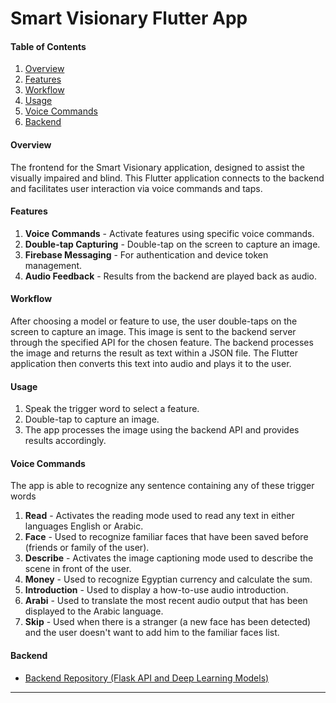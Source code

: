 # Smart Visionary Flutter App

#### Table of Contents
1. [Overview](#overview)
2. [Features](#features)
3. [Workflow](#workflow)
4. [Usage](#usage)
5. [Voice Commands](#voice-commands)
6. [Backend](#backend)

#### Overview
The frontend for the Smart Visionary application, designed to assist the visually impaired and blind. This Flutter application connects to the backend and facilitates user interaction via voice commands and taps.

#### Features
1. **Voice Commands** - Activate features using specific voice commands.
2. **Double-tap Capturing** - Double-tap on the screen to capture an image.
3. **Firebase Messaging** - For authentication and device token management.
4. **Audio Feedback** - Results from the backend are played back as audio.

#### Workflow
After choosing a model or feature to use, the user double-taps on the screen to capture an image. This image is sent to the backend server through the specified API for the chosen feature. The backend processes the image and returns the result as text within a JSON file. The Flutter application then converts this text into audio and plays it to the user.

#### Usage
1. Speak the trigger word to select a feature.
2. Double-tap to capture an image.
3. The app processes the image using the backend API and provides results accordingly.

#### Voice Commands
The app is able to recognize any sentence containing any of these trigger words
1. **Read** - Activates the reading mode used to read any text in either languages English or Arabic.
2. **Face** - Used to recognize familiar faces that have been saved before (friends or family of the user).
3. **Describe** - Activates the image captioning mode used to describe the scene in front of the user.
4. **Money** - Used to recognize Egyptian currency and calculate the sum.
5. **Introduction** - Used to display a how-to-use audio introduction.
6. **Arabi** - Used to translate the most recent audio output that has been displayed to the Arabic language.
7. **Skip** - Used when there is a stranger (a new face has been detected) and the user doesn't want to add him to the familiar faces list.



#### Backend
- [Backend Repository (Flask API and Deep Learning Models)](https://github.com/Rehab112/Smart_Visionary_Backend)


---
